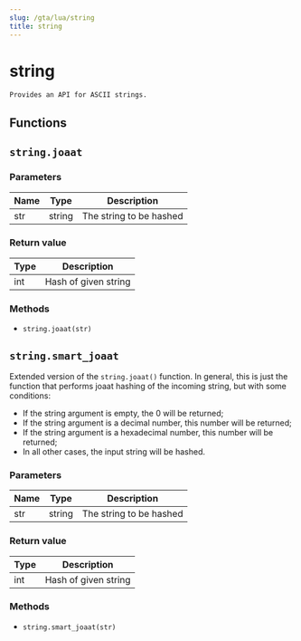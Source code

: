 ```yaml
---
slug: /gta/lua/string
title: string
---
```


# string

```ebnf
Provides an API for ASCII strings.
```

## Functions

## `string.joaat`

### Parameters
| Name | Type   | Description             |
| ---- | ------ | ----------------------- |
| str  | string | The string to be hashed |

### Return value
| Type | Description          |
| ---- | -------------------- |
| int  | Hash of given string |

### Methods
- `string.joaat(str)`

## `string.smart_joaat`


Extended version of the ```string.joaat()```  function.
In general, this is just the function that performs joaat hashing of the incoming string, but with some conditions:
* If the string argument is empty, the 0 will be returned;
* If the string argument is a decimal number, this number will be returned;
* If the string argument is a hexadecimal number, this number will be returned;
* In all other cases, the input string will be hashed.

### Parameters
| Name | Type   | Description             |
| ---- | ------ | ----------------------- |
| str  | string | The string to be hashed |

### Return value
| Type | Description          |
| ---- | -------------------- |
| int  | Hash of given string |

### Methods
- `string.smart_joaat(str)`
